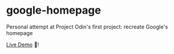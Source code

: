 # google-homepage
Personal attempt at Project Odin's first project: recreate Google's homepage

[Live Demo](https://freshmre.github.io/google-homepage/) 🎉!
